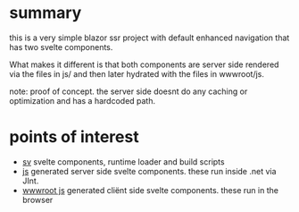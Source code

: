 # summary

this is a very simple blazor ssr project with default enhanced navigation that has two svelte components.

What makes it different is that both components are server side rendered via the files in js/ and then later hydrated with the files in wwwroot/js.

note: proof of concept. the server side doesnt do any caching or optimization and has a hardcoded path.

# points of interest 

* [sv](sv/) svelte components, runtime loader and build scripts
* [js](js/) generated server side svelte components. these run inside .net via JInt.
* [wwwroot js](wwwroot/js/) generated cliënt side svelte components. these run in the browser 

